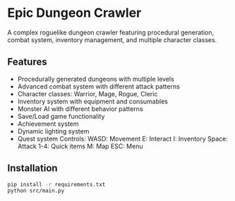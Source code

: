 # Epic Dungeon Crawler

A complex roguelike dungeon crawler featuring procedural generation, combat system, inventory management, and multiple character classes.

## Features
- Procedurally generated dungeons with multiple levels
- Advanced combat system with different attack patterns
- Character classes: Warrior, Mage, Rogue, Cleric
- Inventory system with equipment and consumables
- Monster AI with different behavior patterns
- Save/Load game functionality
- Achievement system
- Dynamic lighting system
- Quest system
Controls:
WASD: Movement
E: Interact
I: Inventory
Space: Attack
1-4: Quick items
M: Map
ESC: Menu
## Installation
```bash
pip install -r requirements.txt
python src/main.py
